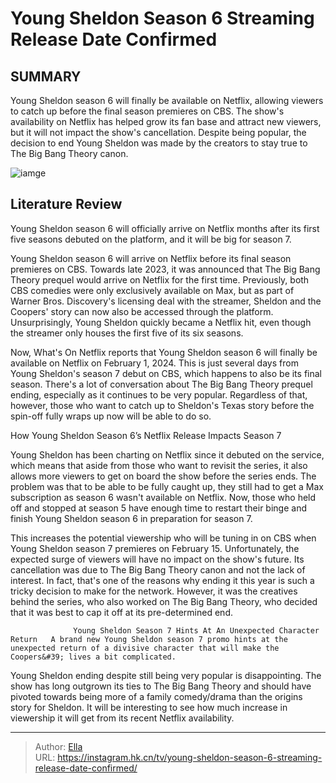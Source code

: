 # Young Sheldon Season 6 Streaming Release Date Confirmed


## SUMMARY 



  Young Sheldon season 6 will finally be available on Netflix, allowing viewers to catch up before the final season premieres on CBS.   The show&#39;s availability on Netflix has helped grow its fan base and attract new viewers, but it will not impact the show&#39;s cancellation.   Despite being popular, the decision to end Young Sheldon was made by the creators to stay true to The Big Bang Theory canon.  

![iamge](https://static1.srcdn.com/wordpress/wp-content/uploads/2023/11/mandy-talking-to-her-mom-and-georgie-looking-at-her-in-young-sheldon-season-6-finale.jpg)

## Literature Review
Young Sheldon season 6 will officially arrive on Netflix months after its first five seasons debuted on the platform, and it will be big for season 7.




Young Sheldon season 6 will arrive on Netflix before its final season premieres on CBS. Towards late 2023, it was announced that The Big Bang Theory prequel would arrive on Netflix for the first time. Previously, both CBS comedies were only exclusively available on Max, but as part of Warner Bros. Discovery&#39;s licensing deal with the streamer, Sheldon and the Coopers&#39; story can now also be accessed through the platform. Unsurprisingly, Young Sheldon quickly became a Netflix hit, even though the streamer only houses the first five of its six seasons.




Now, What&#39;s On Netflix reports that Young Sheldon season 6 will finally be available on Netflix on February 1, 2024. This is just several days from Young Sheldon&#39;s season 7 debut on CBS, which happens to also be its final season. There&#39;s a lot of conversation about The Big Bang Theory prequel ending, especially as it continues to be very popular. Regardless of that, however, those who want to catch up to Sheldon&#39;s Texas story before the spin-off fully wraps up now will be able to do so.


 How Young Sheldon Season 6’s Netflix Release Impacts Season 7 
          

Young Sheldon has been charting on Netflix since it debuted on the service, which means that aside from those who want to revisit the series, it also allows more viewers to get on board the show before the series ends. The problem was that to be able to be fully caught up, they still had to get a Max subscription as season 6 wasn&#39;t available on Netflix. Now, those who held off and stopped at season 5 have enough time to restart their binge and finish Young Sheldon season 6 in preparation for season 7.




This increases the potential viewership who will be tuning in on CBS when Young Sheldon season 7 premieres on February 15. Unfortunately, the expected surge of viewers will have no impact on the show&#39;s future. Its cancellation was due to The Big Bang Theory canon and not the lack of interest. In fact, that&#39;s one of the reasons why ending it this year is such a tricky decision to make for the network. However, it was the creatives behind the series, who also worked on The Big Bang Theory, who decided that it was best to cap it off at its pre-determined end.

                  Young Sheldon Season 7 Hints At An Unexpected Character Return   A brand new Young Sheldon season 7 promo hints at the unexpected return of a divisive character that will make the Coopers&#39; lives a bit complicated.     

Young Sheldon ending despite still being very popular is disappointing. The show has long outgrown its ties to The Big Bang Theory and should have pivoted towards being more of a family comedy/drama than the origins story for Sheldon. It will be interesting to see how much increase in viewership it will get from its recent Netflix availability.






---

> Author: [Ella](https://instagram.hk.cn/)  
> URL: https://instagram.hk.cn/tv/young-sheldon-season-6-streaming-release-date-confirmed/  

